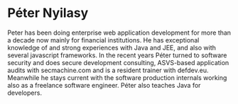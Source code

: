 # Péter Nyilasy

Peter has been doing enterprise web application development for more than a decade now mainly for financial institutions. He has exceptional knowledge of and strong experiences with Java and JEE, and also with several javascript frameworks. In the recent years Péter turned to software security and does secure development consulting, ASVS-based application audits with secmachine.com and is a resident trainer with defdev.eu. Meanwhile he stays current with the software production internals working also as a freelance software engineer. Péter also teaches Java for developers.

